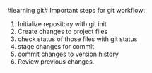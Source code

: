 
#learning git#
Important steps for git workflow:

1. Initialize repository with git init
2. Create changes to project files
3. check status of those files with git status
4. stage changes for commit
5. commit changes to version history
6. Review previous changes.
